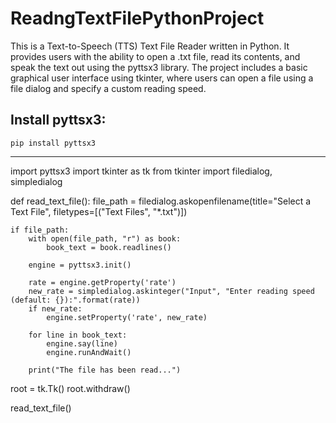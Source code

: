 # ReadngTextFilePythonProject
This is a Text-to-Speech (TTS) Text File Reader written in Python. It provides users with the ability to open a .txt file, read its contents, and speak the text out using the pyttsx3 library. The project includes a basic graphical user interface using tkinter, where users can open a file using a file dialog and specify a custom reading speed.

Install pyttsx3:
-----------------------------------------------
`pip install pyttsx3`

-----------------------------------------------

import pyttsx3
import tkinter as tk
from tkinter import filedialog, simpledialog

def read_text_file():
    file_path = filedialog.askopenfilename(title="Select a Text File", filetypes=[("Text Files", "*.txt")])
    
    if file_path: 
        with open(file_path, "r") as book:
            book_text = book.readlines()
        
        engine = pyttsx3.init()
        
        rate = engine.getProperty('rate')
        new_rate = simpledialog.askinteger("Input", "Enter reading speed (default: {}):".format(rate))
        if new_rate:
            engine.setProperty('rate', new_rate)
        
        for line in book_text:
            engine.say(line)
            engine.runAndWait()
        
        print("The file has been read...")

root = tk.Tk()
root.withdraw() 

read_text_file()
